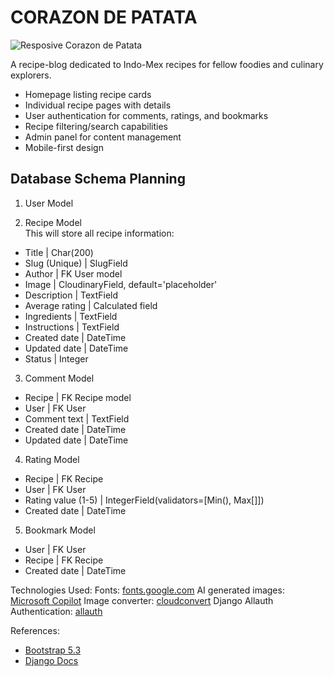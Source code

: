 # CORAZON DE PATATA
![Resposive Corazon de Patata]()

A recipe-blog dedicated to Indo-Mex recipes for fellow foodies and culinary explorers.

- Homepage listing recipe cards
- Individual recipe pages with details
- User authentication for comments, ratings, and bookmarks
- Recipe filtering/search capabilities
- Admin panel for content management
- Mobile-first design

## Database Schema Planning

1. User Model  

2. Recipe Model  
This will store all recipe information:

- Title | Char(200)
- Slug (Unique) | SlugField
- Author | FK User model
- Image | CloudinaryField, default='placeholder'
- Description | TextField
- Average rating | Calculated field
- Ingredients | TextField
- Instructions | TextField
- Created date | DateTime
- Updated date | DateTime
- Status | Integer

3. Comment Model  
- Recipe | FK Recipe model
- User | FK User
- Comment text | TextField
- Created date | DateTime
- Updated date | DateTime

4. Rating Model  

- Recipe | FK Recipe
- User | FK User
- Rating value (1-5) | IntegerField(validators=[Min(), Max[]])
- Created date | DateTime

5. Bookmark Model  

- User | FK User
- Recipe | FK Recipe
- Created date | DateTime


Technologies Used:
Fonts: [fonts.google.com](https://fonts.google.com/)
AI generated images: [Microsoft Copilot](https://copilot.microsoft.com/)
Image converter: [cloudconvert](https://cloudconvert.com/png-to-ico)
Django Allauth Authentication: [allauth](https://docs.allauth.org/en/latest/installation/quickstart.html)

References:
- [Bootstrap 5.3](https://getbootstrap.com/docs/5.3/getting-started/download/)
- [Django Docs](https://docs.djangoproject.com/en/4.2/ref/models/fields/#model-field-types)

